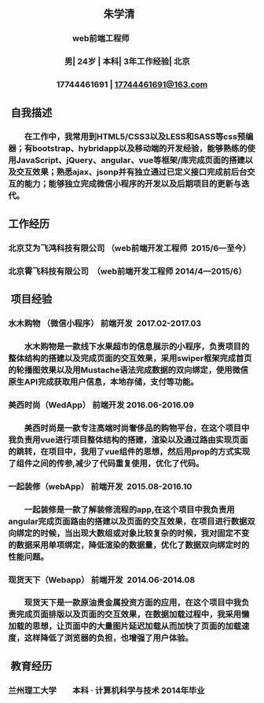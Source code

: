 ## 　　　　　　　　　  朱学清
### 　　　　　　　　web前端工程师
### 　　　　　　　男| 24岁 | 本科| 3年工作经验| 北京
### 　　　　　　17744461691 | 17744461691@163.com
##  自我描述
### 　　在工作中，我常用到HTML5/CSS3以及LESS和SASS等css预编器；有bootstrap、hybridapp以及移动端的开发经验，能够熟练的使用JavaScript、jQuery、angular、vue等框架/库完成页面的搭建以及交互效果；熟悉ajax、jsonp并有独立通过已定义接口完成前后台交互的能力；能够独立完成微信小程序的开发以及后期项目的更新与迭代。
## 工作经历 
### 北京艾为飞鸿科技有限公司	  （web前端开发工程师  	2015/6—至今）
### 北京霄飞科技有限公司  	  （web前端开发工程师	2014/4—2015/6）
##  项目经验
### 水木购物 （微信小程序）	前端开发  	2017.02-2017.03　
### 　　水木购物是一款线下水果超市的信息展示的小程序，负责项目的整体结构的搭建以及完成页面的交互效果，采用swiper框架完成首页的轮播图效果以及用Mustache语法完成数据的双向绑定，使用微信原生API完成获取用户信息，本地存储，支付等功能。
### 美西时尚（WedApp）	前端开发 2016.06-2016.09
### 　　美西时尚是一款专注高端时尚奢侈品的购物平台，在这个项目中我负责用vue进行项目整体结构的搭建，渲染以及通过路由实现页面的跳转，在项目中，我用了vue组件的思想，然后用prop的方式实现了组件之间的传参,减少了代码重复使用，优化了代码。 
### 一起装修（webApp）	前端开发  	2015.08-2016.10  
### 　　一起装修是一款了解装修流程的app,在这个项目中我负责用angular完成页面路由的搭建以及页面的交互效果，在项目进行数据双向绑定的时候，当出现大数组或对象比较复杂的时候，我对固定不变的数据采用单项绑定，降低渲染的数据量，优化了数据双向绑定时的性能问题。
### 现货天下（Webapp） 	前端开发  	2014.06-2014.08
### 　　现货天下是一款原油贵金属投资方面的应用，在这个项目中我负责完成页面排版以及页面的交互效果，在数据加载过程中，我采用懒加载的思想，让页面中的大量图片延迟加载从而加快了页面的加载速度，这样降低了浏览器的负担，也增强了用户体验。
##  教育经历 
### 	兰州理工大学　　本科 · 计算机科学与技术 	2014年毕业
